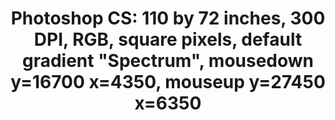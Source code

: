 ---
ee_id: '143'
site: '1'
type: '2'
long_id: 2010-047 Photoshop CS
url: 2010-047-photoshop-cs
year: '2010'
medium: Chromogenic print
commission:
add_credit:
dims: 110 x 72 inches
pitch:
ps:
live_url:
related:
title: 'Photoshop CS: 110 by 72 inches, 300 DPI, RGB, square pixels, default gradient
  "Spectrum", mousedown y=16700 x=4350, mouseup y=27450 x=6350'
youtube:
imgs: "{filedir_1}photoshop-cs-2010-047-full-cropped-database-ropac.jpg"
subheading:
year2: '2010'
download:
add_credits:
related_code:
! '':
layout: things-i-made
---